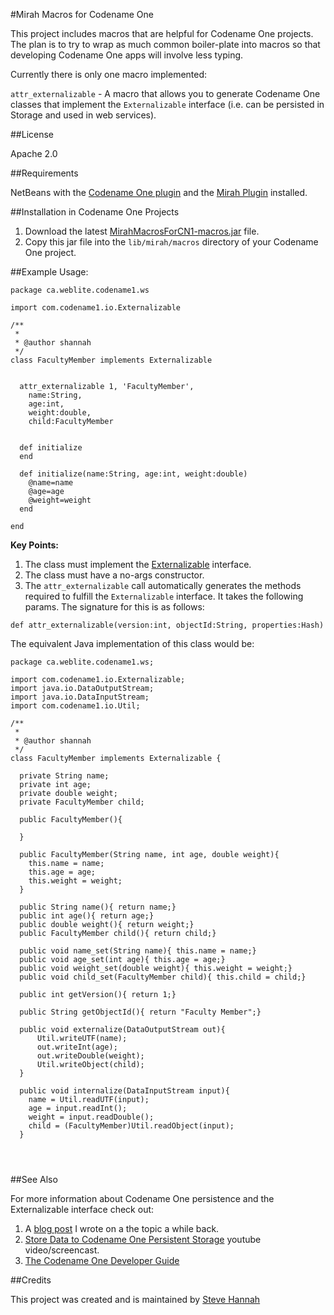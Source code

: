 #Mirah Macros for Codename One

This project includes macros that are helpful for Codename One projects.  The plan is to try to wrap as much common boiler-plate into macros so that developing Codename One apps will involve less typing.

Currently there is only one macro implemented:

`attr_externalizable` - A macro that allows you to generate Codename One classes that implement the `Externalizable` interface (i.e. can be persisted in Storage and used in web services).

##License

Apache 2.0

##Requirements

NetBeans with the [Codename One plugin](http://www.codenameone.com) and the [Mirah Plugin](https://github.com/shannah/mirah-nbm) installed.

##Installation in Codename One Projects

1. Download the latest [MirahMacrosForCN1-macros.jar](https://github.com/shannah/MirahMacrosForCodenameOne/releases/tag/0.1.0) file.
2. Copy this jar file into the `lib/mirah/macros` directory of your Codename One project.

##Example Usage:

~~~
package ca.weblite.codename1.ws

import com.codename1.io.Externalizable

/**
 *
 * @author shannah
 */
class FacultyMember implements Externalizable
  
  
  attr_externalizable 1, 'FacultyMember',
    name:String,
    age:int, 
    weight:double,
    child:FacultyMember
  
  
  def initialize
  end
  
  def initialize(name:String, age:int, weight:double)
    @name=name
    @age=age
    @weight=weight
  end

end
~~~

**Key Points:**

1. The class must implement the [Externalizable](https://codenameone.googlecode.com/svn/trunk/CodenameOne/javadoc/com/codename1/io/Externalizable.html) interface.
2. The class must have a no-args constructor.
3. The `attr_externalizable` call automatically generates the methods required to fulfill the `Externalizable` interface.  It takes the following params.  The signature for this is as follows:

 ~~~
 def attr_externalizable(version:int, objectId:String, properties:Hash)
 ~~~

The equivalent Java implementation of this class would be:

~~~
package ca.weblite.codename1.ws;

import com.codename1.io.Externalizable;
import java.io.DataOutputStream;
import java.io.DataInputStream;
import com.codename1.io.Util;

/**
 *
 * @author shannah
 */
class FacultyMember implements Externalizable {
  
  private String name;
  private int age;
  private double weight;
  private FacultyMember child;
  
  public FacultyMember(){
  
  }
  
  public FacultyMember(String name, int age, double weight){
    this.name = name;
    this.age = age;
    this.weight = weight;
  }
  
  public String name(){ return name;}
  public int age(){ return age;}
  public double weight(){ return weight;}
  public FacultyMember child(){ return child;}
  
  public void name_set(String name){ this.name = name;}
  public void age_set(int age){ this.age = age;}
  public void weight_set(double weight){ this.weight = weight;}
  public void child_set(FacultyMember child){ this.child = child;}
  
  public int getVersion(){ return 1;}
  
  public String getObjectId(){ return "Faculty Member";}
  
  public void externalize(DataOutputStream out){
      Util.writeUTF(name);
      out.writeInt(age);
      out.writeDouble(weight);
      Util.writeObject(child);
  } 
  
  public void internalize(DataInputStream input){
    name = Util.readUTF(input);
    age = input.readInt();
    weight = input.readDouble();
    child = (FacultyMember)Util.readObject(input);
  }
  
  
  

~~~

##See Also

For more information about Codename One persistence and the Externalizable interface check out:

1. A [blog post](http://sjhannah.com/blog/?p=234) I wrote on a the topic a while back.
2. [Store Data to Codename One Persistent Storage](https://www.youtube.com/watch?v=Q85K-nSbc_k) youtube video/screencast.
3. [The Codename One Developer Guide](http://www.codenameone.com/developer-guide.html)

##Credits

This project was created and is maintained by [Steve Hannah](http://sjhannah.com)
